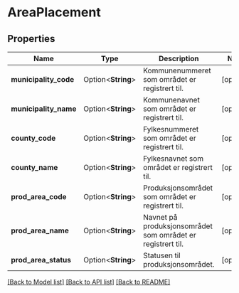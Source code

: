 # AreaPlacement

## Properties

Name | Type | Description | Notes
------------ | ------------- | ------------- | -------------
**municipality_code** | Option<**String**> | Kommunenummeret som området er registrert til. | [optional]
**municipality_name** | Option<**String**> | Kommunenavnet som området er registrert til. | [optional]
**county_code** | Option<**String**> | Fylkesnummeret som området er registrert til. | [optional]
**county_name** | Option<**String**> | Fylkesnavnet som området er registrert til. | [optional]
**prod_area_code** | Option<**String**> | Produksjonsområdet som området er registrert til. | [optional]
**prod_area_name** | Option<**String**> | Navnet på produksjonsområdet som området er registrert til. | [optional]
**prod_area_status** | Option<**String**> | Statusen til produksjonsområdet. | [optional]

[[Back to Model list]](../README.md#documentation-for-models) [[Back to API list]](../README.md#documentation-for-api-endpoints) [[Back to README]](../README.md)


